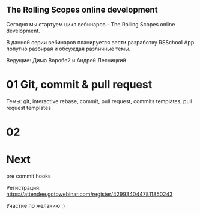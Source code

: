 ## The Rolling Scopes online development

Сегодня мы стартуем цикл вебинаров - The Rolling Scopes online development.  

В данной серии вебинаров планируется вести разработку RSSchool App попутно разбирая и обсуждая различные темы.  

Ведущие: Дима Воробей и Андрей Лесницкий

# 01 Git, commit & pull request
Темы: git, interactive rebase, commit, pull request, commits templates, pull request templates


# 02 


# Next
pre commit hooks  

Регистрация: https://attendee.gotowebinar.com/register/4299340447811850243

Участие по желанию :)
